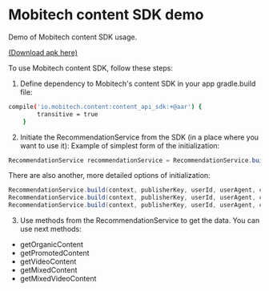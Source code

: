 # Mobitech content SDK demo
Demo of Mobitech content SDK usage.

[(Download apk here)](https://www.dropbox.com/s/fmki0a0dyweyvld/content_demo.apk?dl=1)


To use Mobitech content SDK, follow these steps:

1. Define dependency to Mobitech's content SDK in your app gradle.build file:
```sh
compile('io.mobitech.content:content_api_sdk:+@aar') {
        transitive = true
    }
```

2. Initiate the RecommendationService from the SDK (in a place where you want to use it):
Example of simplest form of the initialization:
```java
RecommendationService recommendationService = RecommendationService.build(context, publisherKey, userId);
```
There are also another, more detailed options of initialization:
```java
RecommendationService.build(context, publisherKey, userId, userAgent, country);
RecommendationService.build(context, publisherKey, userId, userAgent, country, userIp);
RecommendationService.build(context, publisherKey, userId, userAgent, country, userIp, locale)
```
3. Use methods from the RecommendationService to get the data. You can use next methods:
 - getOrganicContent
 - getPromotedContent
 - getVideoContent
 - getMixedContent
 - getMixedVideoContent

